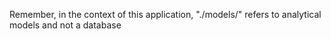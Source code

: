 Remember, in the context of this application, "./models/"
refers to analytical models and not a database 
